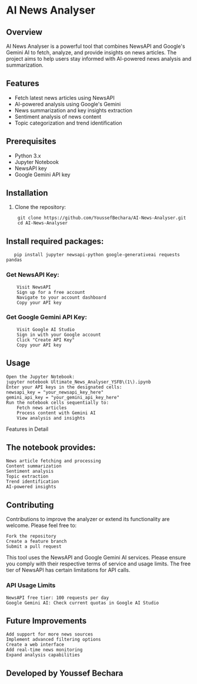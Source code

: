 # AI News Analyser

## Overview
AI News Analyser is a powerful tool that combines NewsAPI and Google's Gemini AI to fetch, analyze, and provide insights on news articles. The project aims to help users stay informed with AI-powered news analysis and summarization.

## Features
- Fetch latest news articles using NewsAPI
- AI-powered analysis using Google's Gemini
- News summarization and key insights extraction
- Sentiment analysis of news content
- Topic categorization and trend identification

## Prerequisites
- Python 3.x
- Jupyter Notebook
- NewsAPI key
- Google Gemini API key

## Installation

1. Clone the repository:

        git clone https://github.com/YoussefBechara/AI-News-Analyser.git
        cd AI-News-Analyser


## Install required packages:

       pip install jupyter newsapi-python google-generativeai requests pandas

### Get NewsAPI Key:
        Visit NewsAPI
        Sign up for a free account
        Navigate to your account dashboard
        Copy your API key

### Get Google Gemini API Key:
        Visit Google AI Studio
        Sign in with your Google account
        Click "Create API Key"
        Copy your API key

## Usage

    Open the Jupyter Notebook:
    jupyter notebook Ultimate_News_Analyser_YSFB\(1\).ipynb
    Enter your API keys in the designated cells:
    newsapi_key = "your_newsapi_key_here"
    gemini_api_key = "your_gemini_api_key_here"
    Run the notebook cells sequentially to:
        Fetch news articles
        Process content with Gemini AI
        View analysis and insights

Features in Detail

## The notebook provides:

    News article fetching and processing
    Content summarization
    Sentiment analysis
    Topic extraction
    Trend identification
    AI-powered insights

## Contributing

Contributions to improve the analyzer or extend its functionality are welcome. Please feel free to:

    Fork the repository
    Create a feature branch
    Submit a pull request

This tool uses the NewsAPI and Google Gemini AI services. Please ensure you comply with their respective terms of service and usage limits. The free tier of NewsAPI has certain limitations for API calls.

### API Usage Limits

    NewsAPI free tier: 100 requests per day
    Google Gemini AI: Check current quotas in Google AI Studio

## Future Improvements

    Add support for more news sources
    Implement advanced filtering options
    Create a web interface
    Add real-time news monitoring
    Expand analysis capabilities

## Developed by Youssef Bechara
